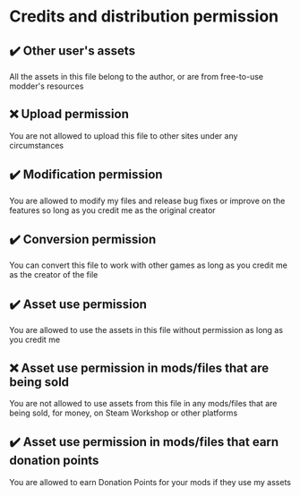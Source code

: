 # Credits and distribution permission
## :heavy_check_mark: Other user's assets
All the assets in this file belong to the author, or are from free-to-use modder's resources
 
## :x: Upload permission
You are not allowed to upload this file to other sites under any circumstances
 
## :heavy_check_mark: Modification permission
You are allowed to modify my files and release bug fixes or improve on the features so long as you credit me as the original creator
 
## :heavy_check_mark: Conversion permission
You can convert this file to work with other games as long as you credit me as the creator of the file
 
## :heavy_check_mark: Asset use permission
You are allowed to use the assets in this file without permission as long as you credit me
 
## :x: Asset use permission in mods/files that are being sold
You are not allowed to use assets from this file in any mods/files that are being sold, for money, on Steam Workshop or other platforms
 
## :heavy_check_mark: Asset use permission in mods/files that earn donation points
You are allowed to earn Donation Points for your mods if they use my assets

